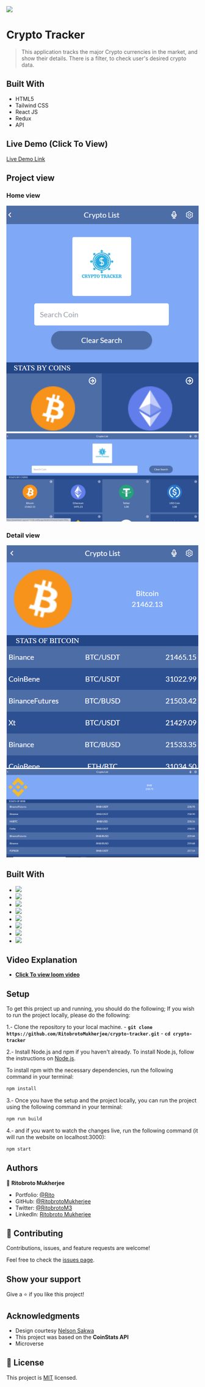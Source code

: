 ![](https://img.shields.io/badge/Ritobroto-yellow)

# Crypto Tracker

> This application tracks the major Crypto currencies in the market, and show their details. There is a filter, to check user's desired crypto data.


## Built With

- HTML5
- Tailwind CSS
- React JS
- Redux
- API

## Live Demo (Click To View)

[Live Demo Link](https://preeminent-squirrel-53c5fe.netlify.app/)

>
>
## Project view
 ### Home view 
![Mobile Home](./screen/HomeMobile.PNG)
![Desktop Home](./screen/HomeDesktop.PNG)
### Detail view
![Detail Mobile](./screen/MobileDetailPage.PNG)
![Detail Desktop](./screen/DesktopDetailPage.PNG)

## Built With

- ![](https://img.shields.io/badge/Github-blueviolet)
- ![](https://img.shields.io/badge/Javascript-blue)
- ![](https://img.shields.io/badge/HTML5-purple) 
- ![](https://img.shields.io/badge/Tailwind-CSS-blue) 
- ![](https://img.shields.io/badge/API-black)
- ![](https://img.shields.io/badge/JSON-violet)
- ![](https://img.shields.io/badge/REACT-blue)
- ![](https://img.shields.io/badge/REDUX-blue)

## Video Explanation
- **[Click To view loom video](https://www.loom.com/share/dfb314371e7945ed9caf8252374b1f54)**

## Setup

To get this project up and running, you should do the following;
If you wish to run the project locally, please do the following:

1.- Clone the repository to your local machine.
    - **`git clone https://github.com/RitobrotoMukherjee/crypto-tracker.git`**
    - **`cd crypto-tracker`**

2.- Install Node.js and npm if you haven't already.
   To install Node.js, follow the instructions on [Node.js](https://nodejs.org/en/).
   
   To install npm with the necessary dependencies, run the following command in your terminal:
   ``` bash
   npm install 
   ```

3.- Once you have the setup and the project locally, you can run the project using the following command in your terminal:
``` bash
npm run build
```
4.- and if you want to watch the changes live, run the following command (it will run the website on localhost:3000):
``` bash
npm start
```



## Authors

👤 **Ritobroto Mukherjee**

- Portfolio: [@Rito](https://ritobrotomukherjee.github.io/Work-Portfolio/)
- GitHub: [@RitobrotoMukherjee](https://github.com/RitobrotoMukherjee)
- Twitter: [@RitobrotoM3](https://twitter.com/RitobrotoM3)
- LinkedIn: [Ritobroto Mukherjee](https://www.linkedin.com/in/ritobroto-mukherjee-519148ba/)

## 🤝 Contributing

Contributions, issues, and feature requests are welcome!

Feel free to check the [issues page](https://github.com/RitobrotoMukherjee/crypto-tracker/issues).

## Show your support

Give a ⭐️ if you like this project!

## Acknowledgments

- Design courtesy [Nelson Sakwa](https://www.behance.net/sakwadesignstudio)
- This project was based on the **CoinStats API** 
- Microverse

## 📝 License

This project is [MIT](./MIT.md) licensed.
